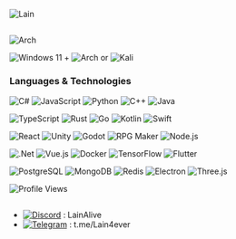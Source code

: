 ![Lain](https://github.com/LainForYou/gif/blob/main/lain-serial-experiments-lain%20(2).gif)

## 

![Arch](https://github.com/LainForYou/gif/blob/main/arch-i-use-arch-btw.gif)

![Windows 11](https://img.shields.io/badge/Windows%2011-%230079d5.svg?style=for-the-badge&logo=Windows%2011&logoColor=white)    +    ![Arch](https://img.shields.io/badge/Arch%20Linux-1793D1?logo=arch-linux&logoColor=fff&style=for-the-badge)    or    ![Kali](https://img.shields.io/badge/Kali-268BEE?style=for-the-badge&logo=kalilinux&logoColor=white)

### Languages & Technologies

![C#](https://img.shields.io/badge/c%23-%23239120.svg?style=for-the-badge&logo=csharp&logoColor=white) ![JavaScript](https://img.shields.io/badge/-JavaScript-F7DF1E?style=for-the-badge&logo=javascript&logoColor=black) ![Python](https://img.shields.io/badge/-Python-3776AB?style=for-the-badge&logo=python&logoColor=white) ![C++](https://img.shields.io/badge/c++-%2300599C.svg?style=for-the-badge&logo=c%2B%2B&logoColor=white) ![Java](https://img.shields.io/badge/java-%23ED8B00.svg?style=for-the-badge&logo=openjdk&logoColor=white)

![TypeScript](https://img.shields.io/badge/-TypeScript-3178C6?style=for-the-badge&logo=typescript&logoColor=white) ![Rust](https://img.shields.io/badge/-Rust-000000?style=for-the-badge&logo=rust&logoColor=white) ![Go](https://img.shields.io/badge/-Go-00ADD8?style=for-the-badge&logo=go&logoColor=white) ![Kotlin](https://img.shields.io/badge/-Kotlin-7F52FF?style=for-the-badge&logo=kotlin&logoColor=white) ![Swift](https://img.shields.io/badge/-Swift-FA7343?style=for-the-badge&logo=swift&logoColor=white)

![React](https://img.shields.io/badge/-React-61DAFB?style=for-the-badge&logo=react&logoColor=black) ![Unity](https://img.shields.io/badge/-Unity-000000?style=for-the-badge&logo=unity&logoColor=white) ![Godot](https://img.shields.io/badge/-Godot-478CBF?style=for-the-badge&logo=godotengine&logoColor=white) ![RPG Maker](https://img.shields.io/badge/-RPG%20Maker-5A2E62?style=for-the-badge&logo=gamemaker&logoColor=white) ![Node.js](https://img.shields.io/badge/-Node.js-339933?style=for-the-badge&logo=nodedotjs&logoColor=white)

![.Net](https://img.shields.io/badge/.NET-5C2D91?style=for-the-badge&logo=.net&logoColor=white) ![Vue.js](https://img.shields.io/badge/-Vue.js-4FC08D?style=for-the-badge&logo=vuedotjs&logoColor=white) ![Docker](https://img.shields.io/badge/-Docker-2496ED?style=for-the-badge&logo=docker&logoColor=white) ![TensorFlow](https://img.shields.io/badge/-TensorFlow-FF6F00?style=for-the-badge&logo=tensorflow&logoColor=white) ![Flutter](https://img.shields.io/badge/-Flutter-02569B?style=for-the-badge&logo=flutter&logoColor=white)

![PostgreSQL](https://img.shields.io/badge/-PostgreSQL-4169E1?style=for-the-badge&logo=postgresql&logoColor=white) ![MongoDB](https://img.shields.io/badge/-MongoDB-47A248?style=for-the-badge&logo=mongodb&logoColor=white) ![Redis](https://img.shields.io/badge/-Redis-DC382D?style=for-the-badge&logo=redis&logoColor=white) ![Electron](https://img.shields.io/badge/-Electron-47848F?style=for-the-badge&logo=electron&logoColor=white) ![Three.js](https://img.shields.io/badge/-Three.js-000000?style=for-the-badge&logo=threedotjs&logoColor=white)

![Profile Views](https://komarev.com/ghpvc/?username=LainForYou&color=blueviolet&style=flat-square)

## 

- [![Discord](https://img.shields.io/badge/Discord-%235865F2.svg?&logo=discord&logoColor=white)](#) : LainAlive
- [![Telegram](https://img.shields.io/badge/Telegram-2CA5E0?logo=telegram&logoColor=white)](#) : t.me/Lain4ever
